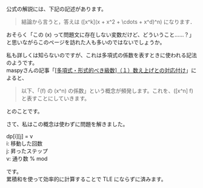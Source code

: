 公式の解説には、下記の記述があります。

> 結論から言うと，答えは \([x^k](x + x^2 + \cdots + x^d)^n\) になります．

おそらく「この \(x\) って問題文に存在しない変数だけど、どういうこと……？」と思いながらこのページを訪れた人も多いのではないでしょうか。

私も詳しくは知らないのですが、これは多項式の係数を表すときに使われる記法のようです。  
maspyさんの記事「[[多項式・形式的べき級数]（１）数え上げとの対応付け](https://maspypy.com/%e5%a4%9a%e9%a0%85%e5%bc%8f%e3%83%bb%e5%bd%a2%e5%bc%8f%e7%9a%84%e3%81%b9%e3%81%8d%e7%b4%9a%e6%95%b0%e6%95%b0%e3%81%88%e4%b8%8a%e3%81%92%e3%81%a8%e3%81%ae%e5%af%be%e5%bf%9c%e4%bb%98%e3%81%91)」によると、

> 以下、「\(f\) の \(x^n\) の係数」という概念が頻発します。これを、<span class="bold-red">\([x^n] f\)</span> と表すことにしていきます。

とのことです。

さて、私はこの概念は使わずに問題を解きました。  

dp[i][j] = v  
i: 移動した回数  
j: 昇ったステップ  
v: 通り数 % mod  

です。  
累積和を使って効率的に計算することで TLE にならずに済みます。
